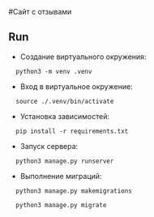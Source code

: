 #Cайт с отзывами

##  Run
- Cоздание виртуального окружения:
```shell
  python3 -m venv .venv
```
- Вход в виртуальное окружение:
```shell
  source ./.venv/bin/activate
```
- Установка зависимостей:
```shell
  pip install -r requirements.txt
```
- Запуск сервера:
```shell
  python3 manage.py runserver
```

- Выполнение миграций:
```shell
  python3 manage.py makemigrations
```
```shell
  python3 manage.py migrate
```
